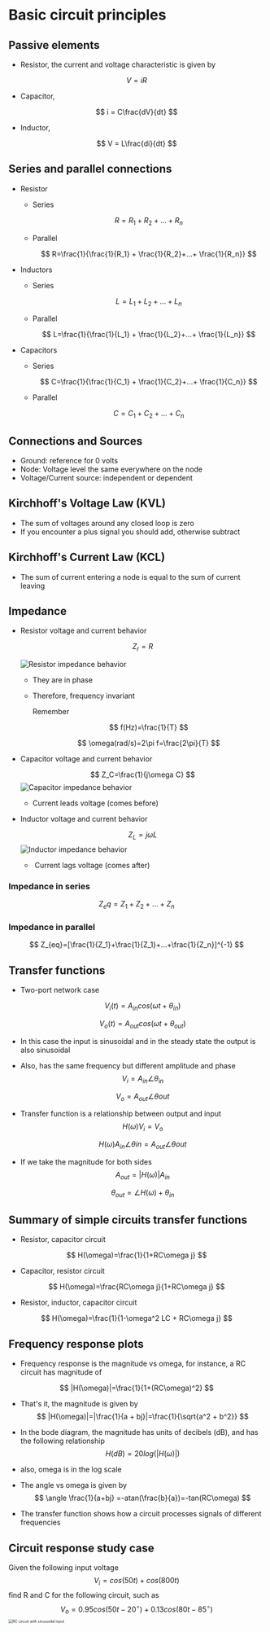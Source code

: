 # Basic circuit principles

## Passive elements

* Resistor, the current and voltage characteristic is given by

$$
V=iR
$$

* Capacitor,

$$
i = C\frac{dV}{dt}
$$

* Inductor,

$$
V = L\frac{di}{dt}
$$

## Series and parallel connections

* Resistor

  * Series

    
    $$
    R = R_1+R_2+...+R_n
    $$

  * Parallel

    
    $$
    R=\frac{1}{\frac{1}{R_1} + \frac{1}{R_2}+...+ \frac{1}{R_n}}
    $$

* Inductors

  * Series

    
    $$
    L = L_1 + L_2 +...+L_n
    $$

  * Parallel

    
    $$
    L=\frac{1}{\frac{1}{L_1} + \frac{1}{L_2}+...+ \frac{1}{L_n}}
    $$

* Capacitors

  * Series

    
    $$
    C=\frac{1}{\frac{1}{C_1} + \frac{1}{C_2}+...+ \frac{1}{C_n}}
    $$

  * Parallel

    
    $$
    C=C_1+C_2+...+C_n
    $$

## Connections and Sources

* Ground: reference for 0 volts
* Node: Voltage level the same everywhere on the node
* Voltage/Current source: independent or dependent

## Kirchhoff's Voltage Law (KVL)

* The sum of voltages around any closed loop is zero
* If you encounter a plus signal you should add, otherwise subtract

## Kirchhoff's Current Law (KCL)

* The sum of current entering a node is equal to the sum of current leaving

## Impedance

* Resistor voltage and current behavior

  
  $$
  Z_r=R
  $$
  

  ![Resistor impedance behavior](assets/images/resistor-impedance-behavior.jpg)

  * They are in phase

  * Therefore, frequency invariant

    Remember

    
    $$
    f(Hz)=\frac{1}{T}
    $$

    $$
    \omega(rad/s)=2\pi f=\frac{2\pi}{T}
    $$

* Capacitor voltage and current behavior

  
  $$
  Z_C=\frac{1}{j\omega C}
  $$
  ![Capacitor impedance behavior](assets/images/capacitor-impedance-behavior.jpg)

  * Current leads voltage (comes before)

* Inductor voltage and current behavior

  
  $$
  Z_L=j\omega L
  $$
  ![Inductor impedance behavior](assets/images/inductor-impedance-behavior.jpg)

  * ​	Current lags voltage (comes after)

### Impedance in series

$$
Z_eq=Z_1+Z_2+...+Z_n
$$

### Impedance in parallel

$$
Z_{eq}=[\frac{1}{Z_1}+\frac{1}{Z_1}+...+\frac{1}{Z_n}]^{-1}
$$

## Transfer functions

* Two-port network case

  
  $$
  V_i(t)=A_{in}cos(\omega t+\theta_{in})
  $$

  $$
  V_o(t)=A_{out}cos(\omega t+\theta_{out})
  $$

* In this case the input is sinusoidal and in the steady state the output is also sinusoidal

* Also, has the same frequency but different amplitude and phase
  $$
  V_i=A_{in}\angle{\theta_{in}}
  $$

  $$
  V_o=A_{out}\angle\theta{out}
  $$

* Transfer function is a relationship between output and input
  $$
  H(\omega)V_i=V_o
  $$

  $$
  H(\omega)A_{in}\angle\theta{in}=A_{out}\angle\theta{out}
  $$

* If we take the magnitude for both sides
  $$
  A_{out}=|{H(\omega)}|A_{in}
  $$

  $$
  \theta_{out}=\angle H(\omega) + \theta_{in}
  $$

## Summary of simple circuits transfer functions

* Resistor, capacitor circuit

$$
H(\omega)=\frac{1}{1+RC\omega j}
$$

* Capacitor, resistor circuit

$$
H(\omega)=\frac{RC\omega j}{1+RC\omega j}
$$

* Resistor, inductor, capacitor circuit

$$
H(\omega)=\frac{1}{1-\omega^2 LC + RC\omega j}
$$

## Frequency response plots

* Frequency response is the magnitude vs omega, for instance, a RC circuit has magnitude of

$$
|H(\omega)|=\frac{1}{1+(RC\omega)^2}
$$

* That's it, the magnitude is given by
  $$
  |H(\omega)|=|\frac{1}{a + bj}|=\frac{1}{\sqrt{a^2 + b^2}}
  $$

* In the bode diagram, the magnitude has units of decibels (dB), and has the following relationship
  $$
  H(dB)=20log(|H(\omega)|)
  $$

* also, omega is in the log scale

* The angle vs omega is given by
  $$
  \angle \frac{1}{a+bj} =-atan(\frac{b}{a})=-tan(RC\omega)
  $$

* The transfer function shows how a circuit processes signals of different frequencies

## Circuit response study case

Given the following input voltage
$$
V_i=cos(50t)+cos(800t)
$$
find R and C for the following circuit, such as
$$
V_o=0.95cos(50t -20^\circ) + 0.13cos(80t -85^\circ)
$$
<img src="assets/images/rc-circuit.jpg" alt="RC circuit with sinusoidal input" style="zoom:50%;" />

